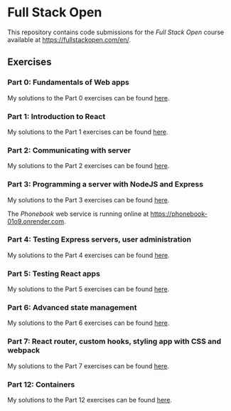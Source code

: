 # Full Stack Open

This repository contains code submissions for the *Full Stack Open* course available at https://fullstackopen.com/en/.


## Exercises

### Part 0: Fundamentals of Web apps

My solutions to the Part 0 exercises can be found [here](./exercises/part0/README.md).

### Part 1: Introduction to React

My solutions to the Part 1 exercises can be found [here](./exercises/part1/).

### Part 2: Communicating with server

My solutions to the Part 2 exercises can be found [here](./exercises/part2/).

### Part 3: Programming a server with NodeJS and Express

My solutions to the Part 3 exercises can be found [here](./exercises/part3/).

The *Phonebook* web service is running online at <https://phonebook-01o9.onrender.com>.

### Part 4: Testing Express servers, user administration

My solutions to the Part 4 exercises can be found [here](./exercises/part4/).

### Part 5: Testing React apps

My solutions to the Part 5 exercises can be found [here](./exercises/part5/).

### Part 6: Advanced state management

My solutions to the Part 6 exercises can be found [here](./exercises/part6/).

### Part 7: React router, custom hooks, styling app with CSS and webpack

My solutions to the Part 7 exercises can be found [here](./exercises/part7/).

### Part 12: Containers

My solutions to the Part 12 exercises can be found [here](./exercises/part12/).
